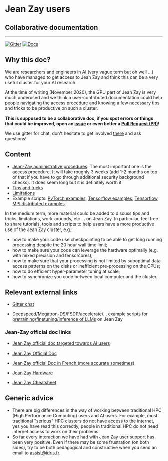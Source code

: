 # Jean Zay users
## Collaborative documentation
---
[![Gitter](https://img.shields.io/gitter/room/jean-zay-users/jean-zay-doc.svg)](https://gitter.im/jean-zay-users/jean-zay-doc)
[![Docs](https://readthedocs.org/projects/jean-zay-doc/badge/?version=latest)](https://jean-zay-doc.readthedocs.io/en/latest/?badge=latest)


## Why this doc?

We are researchers and engineers in AI (very vague term but oh well ...) who
have managed to get access to Jean Zay and think this can be a very useful
cluster for your AI research.

At the time of writing (November 2020), the GPU part of Jean Zay is very much
underused and we think a user-contributed documentation could help people
navigating the access procedure and knowing a few necessary tips and tricks to
be productive on such a cluster.

**This is supposed to be a collaborative doc, if you spot errors or things that
could be improved, open an
[issue](https://github.com/jean-zay-users/jean-zay-doc/issues/new) or even
better a [Pull Request (PR)](https://github.com/jean-zay-users/jean-zay-doc/compare)!**

We use gitter for chat, don't hesitate to get involved
[there](https://gitter.im/jean-zay-users/jean-zay-doc) and ask questions!


## Content

- [Jean-Zay administrative procedures](./access-procedure.md). The most
  important one is the access procedure. It will take roughly 3 weeks (add 1-2
  months on top of that if you have to go through additional security
  background checks). It does seem long but it is definitely worth it.
- [Tips and tricks](./tips-and-tricks.md)
- [Limitations](./limitations.md)
- Example scripts: [PyTorch examples](./examples/pytorch), [Tensorflow
  examples](./examples/tf), [Tensorflow MPI distributed examples](.examples/tf_mpi/).

In the medium term, more material could be added to discuss tips and tricks,
limitations, work-arounds, etc ... on Jean Zay. In particular, feel free to
share tutorials, tools and scripts to help users have a more productive use of
the Jean Zay cluster, e.g.:

- how to make your code use checkpointing to be able to get long running
  processing despite the 20 hour wall time limit;
- how to make sure your code can leverage the hardware optimally (e.g. with
  mixed precision and tensorcores);
- how to make sure that your processing is not limited by suboptimal data
  access patterns on the disks or inefficient pre-processing on the CPUs;
- how to do efficient hyper-parameter tuning at scale;
- how to synchronize you code between local computer and the cluster.

## Relevant external links

- [Gitter chat](https://gitter.im/jean-zay-users/jean-zay-doc)

- Deepspeed/Megatron-DS/FSDP/accelerate/... example scripts for
  [pretraining/finetuning/inference of LLMs](https://gitlab.inria.fr/synalp/plm4all)
  on Jean Zay

### Jean-Zay official doc links

- [Jean Zay official doc targeted towards AI users](http://www.idris.fr/eng/ia/index.htm)

- [Jean Zay Official Doc](http://www.idris.fr/eng/jean-zay/)

- [Jean Zay official Doc in French (more accurate sometimes)](http://www.idris.fr/jean-zay/index.html)

- [Jean Zay Hardware](http://www.idris.fr/eng/jean-zay/cpu/jean-zay-cpu-hw-eng.html)

- [Jean Zay Cheatsheet](http://www.idris.fr/media/su/idrismemento1.pdf)


## Generic advice

- There are big differences in the way of working between traditional HPC (High
  Performance Computing) users and AI users. For example, most traditional
  "serious" HPC clusters do not have access to the internet, yes you have read
  this correctly, people in traditional HPC do not need internet access to work
  on their problems.
- So far every interaction we have had with Jean Zay user support has been very
  positive. Even if there may be some frustration (on both sides), try to be
  both pedagogical and constructive when you send an email to
  [assist@idris.fr](mailto:assist@idris.fr).
